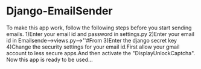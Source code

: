 # Django-EmailSender
  
To make this app work, follow the following steps before you start sending emails.
1)Enter your email id and password in settings.py
2)Enter your email id in Emailsende-->views.py-->''#From
3)Enter the django secret key
4)Change the security settings for your email id.First allow your gmail account to less secure apps.And then activate the "DisplayUnlockCaptcha".
Now this app is ready to be used...
